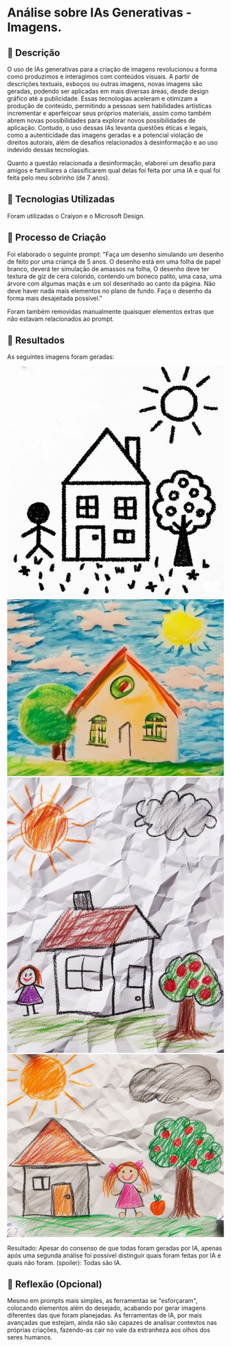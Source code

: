 # Análise sobre IAs Generativas - Imagens.

## 📒 Descrição
O uso de IAs generativas para a criação de imagens revolucionou a forma como produzimos e interagimos com conteúdos visuais. A partir de descrições textuais, esboços ou outras imagens, novas imagens são geradas, podendo ser aplicadas em mais diversas áreas, desde design gráfico até a publicidade. Essas tecnologias aceleram e otimizam a produção de conteúdo, permitindo a pessoas sem habilidades artísticas incrementar e aperfeiçoar seus próprios materiais, assim como também abrem novas possibilidades para explorar novos possibilidades de aplicação. Contudo, o uso dessas IAs levanta questões éticas e legais, como a autenticidade das imagens geradas e a potencial violação de direitos autorais, além de desafios relacionados à desinformação e ao uso indevido dessas tecnologias.

Quanto a questão relacionada a desinformação, elaborei um desafio para amigos e familiares a classificarem qual delas foi feita por uma IA e qual foi feita pelo meu sobrinho (de 7 anos).

## 🤖 Tecnologias Utilizadas
Foram utilizadas o Craiyon e o Microsoft Design.

## 🧐 Processo de Criação
Foi elaborado o seguinte prompt:
"Faça um desenho simulando um desenho de feito por uma criança de 5 anos. O desenho está em uma folha de papel branco, deverá ter simulação de amassos na folha, O desenho deve ter textura de giz de cera colorido, contendo um boneco palito, uma casa, uma árvore com algumas maçãs e um sol desenhado ao canto da página. Não deve haver nada mais elementos no plano de fundo. Faça o desenho da forma mais desajeitada possível."

Foram também removidas manualmente quaisquer elementos extras que não estavam relacionados ao prompt.

## 🚀 Resultados
As seguintes imagens foram geradas:

![IMG1](/img1.png) ![IMG2](/img2.png) ![IMG3](/img3.jpeg) ![IMG4](/img4.jpeg)

Resultado: Apesar do consenso de que todas foram geradas por IA, apenas após uma segunda análise foi possível distinguir quais foram feitas por IA e quais não foram.
(spoiler): Todas são IA.
## 💭 Reflexão (Opcional)

Mesmo em prompts mais simples, as ferramentas se "esforçaram", colocando elementos além do desejado, acabando por gerar imagens diferentes das que foram planejadas. As ferramentas de IA, por mais avançadas que estejam, ainda não são capazes de analisar contextos nas próprias criações, fazendo-as cair no vale da estranheza aos olhos dos seres humanos.
